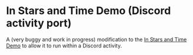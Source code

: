 # In Stars and Time Demo (Discord activity port)

A (very buggy and work in progress) modification to the [In Stars and Time Demo](https://store.steampowered.com/app/1677310/In_Stars_And_Time/) to allow it to run within a Discord activity.